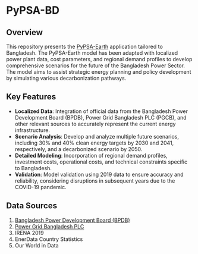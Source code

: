 # PyPSA-BD

## Overview
This repository presents the [PyPSA-Earth](https://github.com/pypsa-meets-earth/pypsa-earth.git) application tailored to Bangladesh. The PyPSA-Earth model has been adapted with localized power plant data, cost parameters, and regional demand profiles to develop comprehensive scenarios for the future of the Bangladesh Power Sector. The model aims to assist strategic energy planning and policy development by simulating various decarbonization pathways.

## Key Features
- **Localized Data**: Integration of official data from the Bangladesh Power Development Board (BPDB), Power Grid Bangladesh PLC (PGCB), and other relevant sources to accurately represent the current energy infrastructure.
- **Scenario Analysis**: Develop and analyze multiple future scenarios, including 30% and 40% clean energy targets by 2030 and 2041, respectively, and a decarbonized scenario by 2050.
- **Detailed Modeling**: Incorporation of regional demand profiles, investment costs, operational costs, and technical constraints specific to Bangladesh.
- **Validation**: Model validation using 2019 data to ensure accuracy and reliability, considering disruptions in subsequent years due to the COVID-19 pandemic.

## Data Sources
  1. [Bangladesh Power Development Board (BPDB)](https://bpdb.portal.gov.bd/site/page/c4161d54-5b85-4917-a8d2-68a2d1b26dd4/%E0%A6%AE%E0%A6%BE%E0%A6%B8%E0%A6%BF%E0%A6%95-%E0%A6%AC%E0%A6%BE%E0%A6%B0%E0%A7%8D%E0%A6%B7%E0%A6%BF%E0%A6%95-%E0%A6%AA%E0%A7%8D%E0%A6%B0%E0%A6%A4%E0%A6%BF%E0%A6%AC%E0%A7%87%E0%A6%A6%E0%A6%A8)
  2. [Power Grid Bangladesh PLC](https://pgcb.gov.bd/)
  3. IRENA 2019
  4. EnerData Country Statistics
  5. Our World in Data

